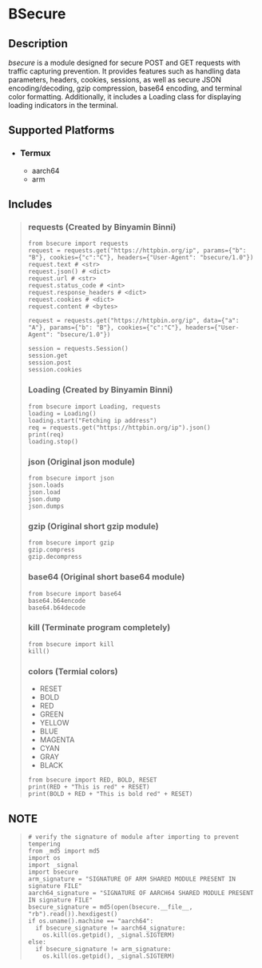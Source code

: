 # BSecure
## Description
*bsecure* is a module designed for secure POST and GET requests with traffic capturing prevention. It provides features such as handling data parameters, headers, cookies, sessions, as well as secure JSON encoding/decoding, gzip compression, base64 encoding, and terminal color formatting. Additionally, it includes a Loading class for displaying loading indicators in the terminal.

## Supported Platforms
* ### Termux
  + aarch64
  + arm

## Includes
> ### requests (Created by Binyamin Binni)
> ```
> from bsecure import requests
> request = requests.get("https://httpbin.org/ip", params={"b": "B"}, cookies={"c":"C"}, headers={"User-Agent": "bsecure/1.0"})
> request.text # <str>
> request.json() # <dict>
> request.url # <str>
> request.status_code # <int>
> request.response_headers # <dict>
> request.cookies # <dict>
> request.content # <bytes>
>
> request = requests.get("https://httpbin.org/ip", data={"a": "A"}, params={"b": "B"}, cookies={"c":"C"}, headers={"User-Agent": "bsecure/1.0"})
>
> session = requests.Session()
> session.get
> session.post
> session.cookies
> ```
> ### Loading (Created by Binyamin Binni)
> ```
> from bsecure import Loading, requests
> loading = Loading()
> loading.start("Fetching ip address")
> req = requests.get("https://httpbin.org/ip").json()
> print(req)
> loading.stop()
> ```
> ### json (Original json module)
> ```
> from bsecure import json
> json.loads
> json.load
> json.dump
> json.dumps
> ```
> ### gzip (Original short gzip module)
> ```
> from bsecure import gzip
> gzip.compress
> gzip.decompress
> ```
> ### base64 (Original short base64 module)
> ```
> from bsecure import base64
> base64.b64encode
> base64.b64decode
> ```
> ### kill (Terminate program completely)
> ```
> from bsecure import kill
> kill()
> ```
> ### colors (Termial colors)
> * RESET
> * BOLD
> * RED
> * GREEN
> * YELLOW
> * BLUE
> * MAGENTA
> * CYAN
> * GRAY
> * BLACK
> ```
> from bsecure import RED, BOLD, RESET
> print(RED + "This is red" + RESET)
> print(BOLD + RED + "This is bold red" + RESET)
## NOTE
> ```
> # verify the signature of module after importing to prevent tempering
> from _md5 import md5
> import os
> import _signal
> import bsecure
> arm_signature = "SIGNATURE OF ARM SHARED MODULE PRESENT IN signature FILE"
> aarch64_signature = "SIGNATURE OF AARCH64 SHARED MODULE PRESENT IN signature FILE"
> bsecure_signature = md5(open(bsecure.__file__, "rb").read()).hexdigest()
> if os.uname().machine == "aarch64":
>   if bsecure_signature != aarch64_signature:
>     os.kill(os.getpid(), _signal.SIGTERM)
> else:
>   if bsecure_signature != arm_signature:
>     os.kill(os.getpid(), _signal.SIGTERM)
> ```
